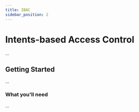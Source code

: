 ```yaml
---
title: IBAC
sidebar_position: 2
---
```


# Intents-based Access Control

...

## Getting Started

...

### What you'll need

...
